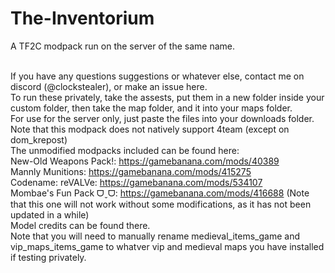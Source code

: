 # The-Inventorium
A TF2C modpack run on the server of the same name.

<br>If you have any questions suggestions or whatever else, contact me on discord (@clockstealer), or make an issue here.
<br>To run these privately, take the assests, put them in a new folder inside your custom folder, then take the map folder, and it into your maps folder.
<br>For use for the server only, just paste the files into your downloads folder.
<br>Note that this modpack does not natively support 4team (except on dom_krepost)
<br>The unmodified modpacks included can be found here:
<br>New-Old Weapons Pack!: https://gamebanana.com/mods/40389
<br>Mannly Munitions: https://gamebanana.com/mods/415275
<br>Codename: reVALVe: https://gamebanana.com/mods/534107
<br>Mombae's Fun Pack ᗜˬᗜ: https://gamebanana.com/mods/416688 (Note that this one will not work without some modifications, as it has not been updated in a while)
<br>Model credits can be found there.
<br>Note that you will need to manually rename medieval_items_game and vip_maps_items_game to whatver vip and medieval maps you have installed if testing privately.
